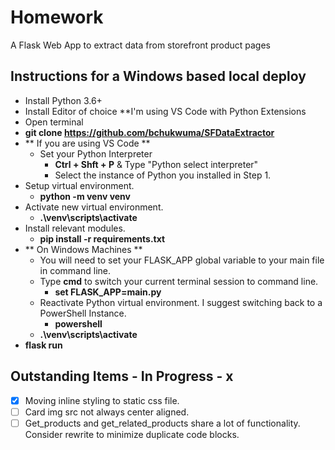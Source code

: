 # Homework
A Flask Web App to extract data from storefront product pages

## Instructions for a Windows based local deploy

- Install Python 3.6+
- Install Editor of choice **I'm using VS Code with Python Extensions
- Open terminal
- **git clone https://github.com/bchukwuma/SFDataExtractor**
- ** If  you are using VS Code **
  - Set your Python Interpreter 
    - **Ctrl + Shft + P** & Type "Python select interpreter"
    - Select the instance of Python you installed in Step 1.
- Setup virtual environment.
  - **python -m venv venv**
- Activate new virtual environment.
  - **.\venv\scripts\activate**
- Install relevant modules.
  - **pip install -r requirements.txt**
- ** On Windows Machines **
  - You will need to set your FLASK_APP global variable to your main file in command line.
  - Type **cmd** to switch your current terminal session to command line.
    - **set FLASK_APP=main.py** 
  - Reactivate Python virtual environment. I suggest switching back to a PowerShell Instance.
    - **powershell**
  - **.\venv\scripts\activate**
- **flask run**

## Outstanding Items - In Progress - x
- [x] Moving inline styling to static css file.
- [ ] Card img src not always center aligned.
- [ ] Get_products and get_related_products share a lot of functionality. Consider rewrite to minimize duplicate code blocks.